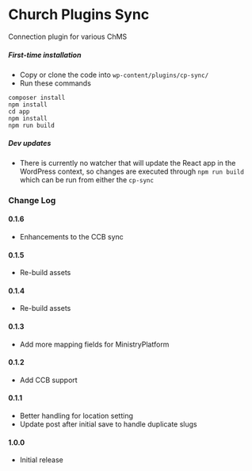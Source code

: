 # Church Plugins Sync
Connection plugin for various ChMS

##### First-time installation  #####

- Copy or clone the code into `wp-content/plugins/cp-sync/`
- Run these commands
```
composer install
npm install
cd app
npm install
npm run build
```

##### Dev updates  #####

- There is currently no watcher that will update the React app in the WordPress context, so changes are executed through `npm run build` which can be run from either the `cp-sync`

### Change Log

#### 0.1.6
* Enhancements to the CCB sync

#### 0.1.5
* Re-build assets

#### 0.1.4
* Re-build assets

#### 0.1.3
* Add more mapping fields for MinistryPlatform

#### 0.1.2
* Add CCB support

#### 0.1.1
* Better handling for location setting
* Update post after initial save to handle duplicate slugs

#### 1.0.0
* Initial release
